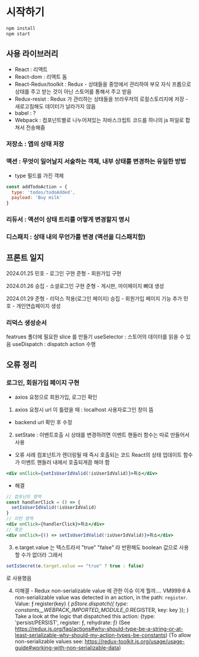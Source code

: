 # 시작하기

```bash
npm install
npm start
```

## 사용 라이브러리
- React : 리액트
- React-dom : 리액트 돔
- React-Redux/toolkit : Redux - 상태들을 중앙에서 관리하여 부모 자식 프롭으로 상태를 주고 받는 것이 아닌 스토어를 통해서 주고 받음
- Redux-resist : Redux 가 관리하는 상태들을 브라우저의 로컬스토리지에 저장 - 새로고침해도 데이터가 날라가지 않음
- babel : ?
- Webpack : 컴포넌트별로 나누어져있는 자바스크립트 코드를 하나의 js 파일로 합쳐서 전송해줌

### 저장소 : 앱의 상태 저장
### 액션 : 무엇이 일어날지 서술하는 객체, 내부 상태를 변경하는 유일한 방법
- type 필드를 가진 객체
```js
const addTodoAction = {
  type: 'todos/todoAdded',
  payload: 'Buy milk'
}
```
### 리듀서 : 액션이 상태 트리를 어떻게 변경할지 명시
### 디스패치 : 상태 내의 무언가를 변경 (액션을 디스패치함)

## 프론트 일지

2024.01.25
민호 - 로그인 구현
준형 - 회원가입 구현

2024.01.26
승집 - 소셜로그인 구현
준형 - 게시판, 마이페이지 뼈대 생성

2024.01.29
준형 - 리덕스 적용(로그인 페이지)
승집 - 회원가입 페이지 기능 추가
민호 - 개인연습페이지 생성

### 리덕스 생성순서

featrues 폴더에 필요한 slice 를 만들기
useSelector : 스토어의 데이터를 읽을 수 있음
useDispatch : dispatch action 수행


## 오류 정리

### 로그인, 회원가입 페이지 구현
- axios 요청으로 회원가입, 로그인 확인

1. axios 요청시 url 이 틀렸을 때 : localhost 사용자로그인 창이 뜸
- backend url 확인 후 수정

2. setState : 이벤트호출 시 상태를 변경하려면 이벤트 핸들러 함수는 따로 만들어서 사용

- 오류 사례
컴포넌트가 렌더링될 때 즉시 호출되는 코드 
React의 상태 업데이트 함수가 이벤트 핸들러 내에서 호출되게끔 해야 함
```jsx
<div onClick={setIsUserIdValid(!isUserIdValid)}>취소</div>
```
- 해결
```jsx
// 컴포넌트 영역
const handlerClick = () => {
  setIsUserIdValid(!isUserIdValid)
}
// 리턴 영역
<div onClick={handlerClick}>취소</div>
// 혹은
<div onClick={() => setIsUserIdValid(!isUserIdValid)}>취소</div>
```

3. e.target.value 는 텍스트라서 "true" "false" 라 반환해도 boolean 값으로 사용할 수가 없더라
그래서 
```jsx
setIsSecret(e.target.value == "true" ? true : false)
```
로 사용했음

4. 미해결 - Redux non-serializable value 에 관한 이슈
이게 뭘까....
VM999:6 A non-serializable value was detected in an action, in the path: `register`. Value: ƒ register(key) {
    _pStore.dispatch({
      type: _constants__WEBPACK_IMPORTED_MODULE_0__.REGISTER,
      key: key
    });
  } 
Take a look at the logic that dispatched this action:  {type: 'persist/PERSIST', register: ƒ, rehydrate: ƒ} 
(See https://redux.js.org/faq/actions#why-should-type-be-a-string-or-at-least-serializable-why-should-my-action-types-be-constants) 
(To allow non-serializable values see: https://redux-toolkit.js.org/usage/usage-guide#working-with-non-serializable-data)